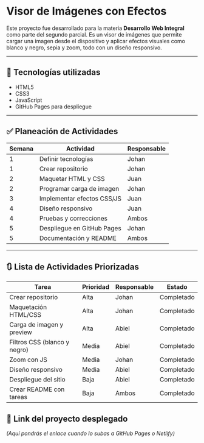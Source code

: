 # Visor de Imágenes con Efectos

Este proyecto fue desarrollado para la materia **Desarrollo Web Integral** como parte del segundo parcial. Es un visor de imágenes que permite cargar una imagen desde el dispositivo y aplicar efectos visuales como blanco y negro, sepia y zoom, todo con un diseño responsivo.

---

## 📌 Tecnologías utilizadas

- HTML5
- CSS3
- JavaScript
- GitHub Pages para despliegue

---

## ✅ Planeación de Actividades

| Semana | Actividad                                | Responsable |
|--------|-------------------------------------------|-------------|
| 1      | Definir tecnologías                       | Johan       |
| 1      | Crear repositorio                         | Johan       |
| 2      | Maquetar HTML y CSS                       | Juan        |
| 2      | Programar carga de imagen                 | Johan       |
| 3      | Implementar efectos CSS/JS                | Juan        |
| 4      | Diseño responsivo                         | Juan        |
| 4      | Pruebas y correcciones                    | Ambos       |
| 5      | Despliegue en GitHub Pages                | Johan       |
| 5      | Documentación y README                    | Ambos       |

---

## 🔃 Lista de Actividades Priorizadas

| Tarea                             | Prioridad | Responsable | Estado       |
|----------------------------------|-----------|-------------|--------------|
| Crear repositorio                | Alta      | Johan       | Completado |
| Maquetación HTML/CSS             | Alta      | Johan       | Completado |
| Carga de imagen y preview        | Alta      | Abiel       | Completado |
| Filtros CSS (blanco y negro)     | Media     | Abiel       | Completado |
| Zoom con JS                      | Media     | Johan       | Completado |
| Diseño responsivo                | Media     | Abiel       | Completado
| Despliegue del sitio             | Baja      | Abiel       | Completado |
| Crear README con tareas          | Baja      | Ambos       | Completado |



## 🔗 Link del proyecto desplegado
*(Aquí pondrás el enlace cuando lo subas a GitHub Pages o Netlify)*
